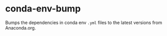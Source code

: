 # conda-env-bump
Bumps the dependencies in conda env `.yml` files to the latest versions from Anaconda.org.
